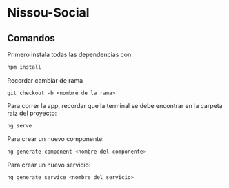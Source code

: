 # Nissou-Social

## Comandos

Primero instala todas las dependencias con:

``` bash
npm install
```
Recordar cambiar de rama 
``` git
git checkout -b <nombre de la rama>
```

Para correr la app, recordar que la terminal se debe encontrar en la carpeta raiz del proyecto:

``` bash
ng serve
```

Para crear un nuevo componente:

``` bash
ng generate component <nombre del componente>
```

Para crear un nuevo servicio:

``` bash
ng generate service <nombre del servicio>
```



